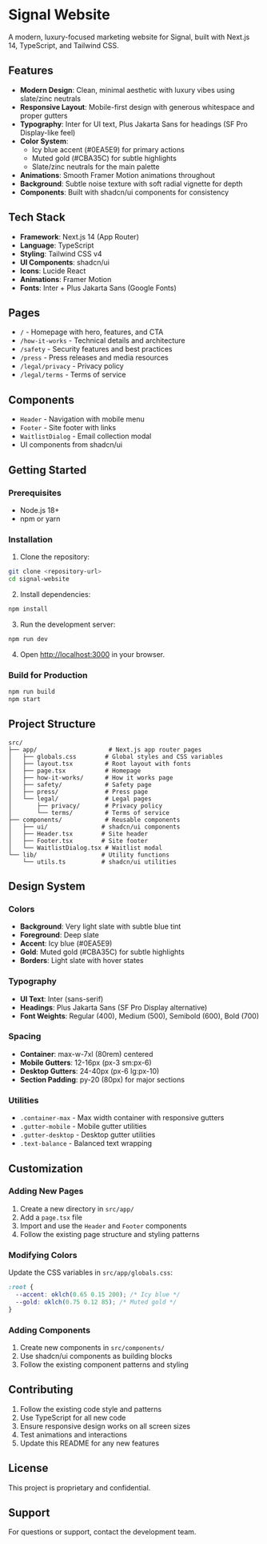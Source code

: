 # Signal Website

A modern, luxury-focused marketing website for Signal, built with Next.js 14, TypeScript, and Tailwind CSS.

## Features

- **Modern Design**: Clean, minimal aesthetic with luxury vibes using slate/zinc neutrals
- **Responsive Layout**: Mobile-first design with generous whitespace and proper gutters
- **Typography**: Inter for UI text, Plus Jakarta Sans for headings (SF Pro Display-like feel)
- **Color System**: 
  - Icy blue accent (#0EA5E9) for primary actions
  - Muted gold (#CBA35C) for subtle highlights
  - Slate/zinc neutrals for the main palette
- **Animations**: Smooth Framer Motion animations throughout
- **Background**: Subtle noise texture with soft radial vignette for depth
- **Components**: Built with shadcn/ui components for consistency

## Tech Stack

- **Framework**: Next.js 14 (App Router)
- **Language**: TypeScript
- **Styling**: Tailwind CSS v4
- **UI Components**: shadcn/ui
- **Icons**: Lucide React
- **Animations**: Framer Motion
- **Fonts**: Inter + Plus Jakarta Sans (Google Fonts)

## Pages

- `/` - Homepage with hero, features, and CTA
- `/how-it-works` - Technical details and architecture
- `/safety` - Security features and best practices
- `/press` - Press releases and media resources
- `/legal/privacy` - Privacy policy
- `/legal/terms` - Terms of service

## Components

- `Header` - Navigation with mobile menu
- `Footer` - Site footer with links
- `WaitlistDialog` - Email collection modal
- UI components from shadcn/ui

## Getting Started

### Prerequisites

- Node.js 18+ 
- npm or yarn

### Installation

1. Clone the repository:
```bash
git clone <repository-url>
cd signal-website
```

2. Install dependencies:
```bash
npm install
```

3. Run the development server:
```bash
npm run dev
```

4. Open [http://localhost:3000](http://localhost:3000) in your browser.

### Build for Production

```bash
npm run build
npm start
```

## Project Structure

```
src/
├── app/                    # Next.js app router pages
│   ├── globals.css        # Global styles and CSS variables
│   ├── layout.tsx         # Root layout with fonts
│   ├── page.tsx           # Homepage
│   ├── how-it-works/      # How it works page
│   ├── safety/            # Safety page
│   ├── press/             # Press page
│   └── legal/             # Legal pages
│       ├── privacy/       # Privacy policy
│       └── terms/         # Terms of service
├── components/            # Reusable components
│   ├── ui/               # shadcn/ui components
│   ├── Header.tsx        # Site header
│   ├── Footer.tsx        # Site footer
│   └── WaitlistDialog.tsx # Waitlist modal
└── lib/                  # Utility functions
    └── utils.ts          # shadcn/ui utilities
```

## Design System

### Colors

- **Background**: Very light slate with subtle blue tint
- **Foreground**: Deep slate
- **Accent**: Icy blue (#0EA5E9)
- **Gold**: Muted gold (#CBA35C) for subtle highlights
- **Borders**: Light slate with hover states

### Typography

- **UI Text**: Inter (sans-serif)
- **Headings**: Plus Jakarta Sans (SF Pro Display alternative)
- **Font Weights**: Regular (400), Medium (500), Semibold (600), Bold (700)

### Spacing

- **Container**: max-w-7xl (80rem) centered
- **Mobile Gutters**: 12-16px (px-3 sm:px-6)
- **Desktop Gutters**: 24-40px (px-6 lg:px-10)
- **Section Padding**: py-20 (80px) for major sections

### Utilities

- `.container-max` - Max width container with responsive gutters
- `.gutter-mobile` - Mobile gutter utilities
- `.gutter-desktop` - Desktop gutter utilities
- `.text-balance` - Balanced text wrapping

## Customization

### Adding New Pages

1. Create a new directory in `src/app/`
2. Add a `page.tsx` file
3. Import and use the `Header` and `Footer` components
4. Follow the existing page structure and styling patterns

### Modifying Colors

Update the CSS variables in `src/app/globals.css`:

```css
:root {
  --accent: oklch(0.65 0.15 200); /* Icy blue */
  --gold: oklch(0.75 0.12 85); /* Muted gold */
}
```

### Adding Components

1. Create new components in `src/components/`
2. Use shadcn/ui components as building blocks
3. Follow the existing component patterns and styling

## Contributing

1. Follow the existing code style and patterns
2. Use TypeScript for all new code
3. Ensure responsive design works on all screen sizes
4. Test animations and interactions
5. Update this README for any new features

## License

This project is proprietary and confidential.

## Support

For questions or support, contact the development team.
